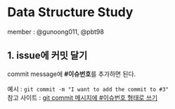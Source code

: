 # Data Structure Study 

member : @gunoong011, @pbt98

## 1. issue에 커밋 달기

commit message에 **#이슈번호**를 추가하면 된다.

예시 : `git commit -m "I want to add the commit to #3"`<br>
참고 사이트 : [git commit 메시지에 #이슈번호 형태로 쓰기](https://www.popit.kr/tip-git-commit-%EB%A9%94%EC%8B%9C%EC%A7%80%EC%97%90-%EC%9D%B4%EC%8A%88%EB%B2%88%ED%98%B8-%ED%98%95%ED%83%9C%EB%A1%9C-%EC%93%B0%EA%B8%B0/)